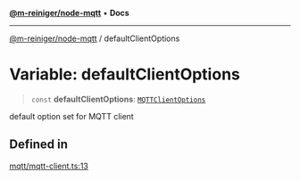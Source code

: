 [**@m-reiniger/node-mqtt**](../README.md) • **Docs**

***

[@m-reiniger/node-mqtt](../globals.md) / defaultClientOptions

# Variable: defaultClientOptions

> `const` **defaultClientOptions**: [`MQTTClientOptions`](../type-aliases/MQTTClientOptions.md)

default option set for MQTT client

## Defined in

[mqtt/mqtt-client.ts:13](https://github.com/m-reiniger/node-mqtt/blob/b302ddcdc732ee83501a3d6d414cae5a2507d06a/src/mqtt/mqtt-client.ts#L13)
